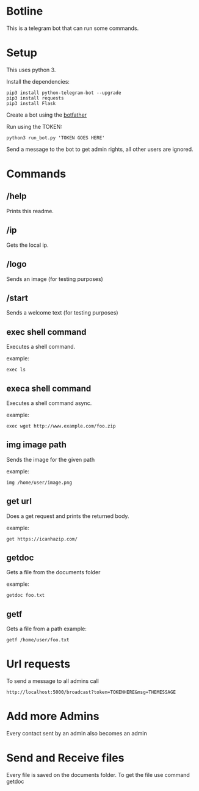 # Botline

This is a telegram bot that can run some commands.

# Setup

This uses python 3.

Install the dependencies:

```
pip3 install python-telegram-bot --upgrade
pip3 install requests
pip3 install Flask
```

Create a bot using the [botfather](https://core.telegram.org/bots#3-how-do-i-create-a-bot)

Run using the TOKEN:

```
python3 run_bot.py 'TOKEN GOES HERE'
```

Send a message to the bot to get admin rights, all other users are ignored.

# Commands

## /help

Prints this readme.

## /ip

Gets the local ip.

## /logo

Sends an image (for testing purposes)

## /start

Sends a welcome text (for testing purposes)

## exec shell command

Executes a shell command. 

example: 
```
exec ls
```

## execa shell command

Executes a shell command async. 

example: 
```
exec wget http://www.example.com/foo.zip
```

## img image path

Sends the image for the given path

example: 

```
img /home/user/image.png
```

## get url 

Does a get request and prints the returned body.

example: 
```
get https://icanhazip.com/
```

## getdoc

Gets a file from the documents folder

example: 
```
getdoc foo.txt
```

## getf

Gets a file from a path
example:
```
getf /home/user/foo.txt
```

# Url requests

To send a message to all admins call
```
http://localhost:5000/broadcast?token=TOKENHERE&msg=THEMESSAGE
```

# Add more Admins

Every contact sent by an admin also becomes an admin

# Send and Receive files

Every file is saved on the documents folder. To get the file use command getdoc
